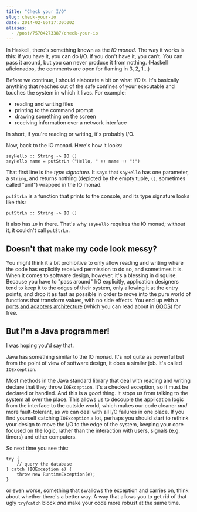 ```yaml
---
title: "Check your I/O"
slug: check-your-io
date: 2014-02-05T17:30:00Z
aliases:
  - /post/75704273387/check-your-io
---
```


In Haskell, there's something known as the _IO monad_. The way it works is this: if you have it, you can do I/O. If you don't have it, you can't. You can pass it around, but you can never produce it from nothing. (Haskell aficionados, the comments are open for flaming in 3, 2, 1…)

Before we continue, I should elaborate a bit on what I/O _is_. It's basically anything that reaches out of the safe confines of your executable and touches the system in which it lives. For example:

- reading and writing files
- printing to the command prompt
- drawing something on the screen
- receiving information over a network interface

In short, if you're reading or writing, it's probably I/O.

Now, back to the IO monad. Here's how it looks:

    sayHello :: String -> IO ()
    sayHello name = putStrLn ("Hello, " ++ name ++ "!")

That first line is the _type signature_. It says that `sayHello` has one parameter, a `String`, and returns nothing (depicted by the empty tuple, `()`, sometimes called "unit") wrapped in the IO monad.

`putStrLn` is a function that prints to the console, and its type signature looks like this:

    putStrLn :: String -> IO ()

It also has `IO` in there. That's why `sayHello` requires the IO monad; without it, it couldn't call `putStrLn`.

<!--more-->

## Doesn't that make my code look messy?

You might think it a bit prohibitive to only allow reading and writing where the code has explicitly received permission to do so, and sometimes it is. When it comes to software design, however, it's a blessing in disguise. Because you have to "pass around" I/O explicitly, application designers tend to keep it to the edges of their system, only allowing it at the entry points, and drop it as fast as possible in order to move into the pure world of functions that transform values, with no side effects. You end up with a [ports and adapters architecture][hexagonal architecture] (which you can read about in [GOOS][growing object-oriented software]) for free.

## But I'm a Java programmer!

I was hoping you'd say that.

Java has something similar to the IO monad. It's not quite as powerful but from the point of view of software design, it does a similar job. It's called `IOException`.

Most methods in the Java standard library that deal with reading and writing declare that they throw `IOException`. It's a checked exception, so it must be declared or handled. And this is a _good_ thing. It stops us from talking to the system all over the place. This allows us to decouple the application logic from the interface to the outside world, which makes our code cleaner _and_ more fault-tolerant, as we can deal with all I/O failures in one place. If you find yourself catching `IOException` a lot, perhaps you should start to rethink your design to move the I/O to the edge of the system, keeping your core focused on the logic, rather than the interaction with users, signals (e.g. timers) and other computers.

So next time you see this:

    try {
        // query the database
    } catch (IOException e) {
        throw new RuntimeException(e);
    }

or even worse, something that swallows the exception and carries on, think about whether there's a better way. A way that allows you to get rid of that ugly `try`/`catch` block _and_ make your code more robust at the same time.

[hexagonal architecture]: http://alistair.cockburn.us/Hexagonal+architecture
[growing object-oriented software]: http://www.amazon.com/Growing-Object-Oriented-Software-Guided-Tests/dp/0321503627/
